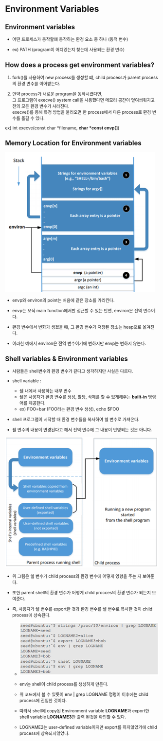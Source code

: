 # Environment Variables

## Environment variables

- 어떤 프로세스가 동작할떄 동작하는 환경 요소 중 하나 (동적 변수)

- ex) PATH (program이 어디있는지 찾는데 사용되는 환경 변수)

## How does a process get environment variables?
1. fork()를 사용하여 new process를 생성할 떄, child process가 parent process의 환경 변수를 이어받는다.

2. 만약 process가 새로운 program을 동작시켰다면,
<br>그 프로그램이 execve() system call을 사용했다면 메모리 공간이 덮여씌워지고 전의 모든 환경 변수가 사라진다.
<br>execve()를 통해 특정 방법을 불러오면 한 process에서 다른 process로 환경 변수를 옮길 수 있다.

 ex) int execve(const char *filename, <B>char *const envp[]</B>)
 
## Memory Location for Environment variables

![image](../img/system_security/envp.png)

- envp와 environ의 point는 처음에 같은 장소를 가리킨다.

- envp는 오직 main function에서만 접근할 수 있는 반면, environ은 전역 변수이다.

- 환경 변수에서 변화가 생겼을 떄, 그 환경 변수가 저장된 장소는 heap으로 옮겨진다.

- 이러한 예에서 environ은 전역 변수이기에 변하지만 envp는 변하지 않는다.

## Shell variables & Environment variables

- 사람들은 shell변수와 환경 변수가 같다고 생각하지만 사실은 다르다.

- shell variable : 
    - 쉘 내에서 사용하는 내부 변수
    - 쉘은 사용자가 환경 변수를 생성, 할당, 삭제를 할 수 있게해주는 <B>built-in</B> 명령어를 제공한다.
    - ex) FOO=bar (FOO라는 환경 변수 생성), echo $FOO 

- shell 프로그램이 시작할 때 환경 변수들을 복사하여 쉘 변수로 가져온다.

- 쉘 변수의 내용이 변경된다고 해서 전역 변수에 그 내용이 반영되는 것은 아니다.

![image](../img/system_security/shell.png)

- 위 그림은 쉘 변수가 child process의 환경 변수에 어떻게 영향을 주는 지 보여준다.

- 또한 parent shell의 환경 변수가 어떻게 child procces의 환경 변수가 되는지 보여준다.

- 즉, 사용자가 쉘 변수를 export한 것과 환경 변수를 쉘 변수로 복사한 것이 child process에 상속된다.

    - ![image](../img/system_security/child.png)

    - env는 shell이 child process를 생성하게 만든다.

    - 위 코드에서 볼 수 있듯이 env | grep LOGNAME 명령어 이후에는 child process에 진입한 것이다.

    - 따라서 shell에 copy된 Environment variable <B>LOGNAME</B>과 export한 shell variable <B>LOGNAME3</B>만 출력 된것을 확인할 수 있다.

    - LOGNAME2는 user-defined variable이지만 export를 하지않았기에 child process에 상속되지않았다.